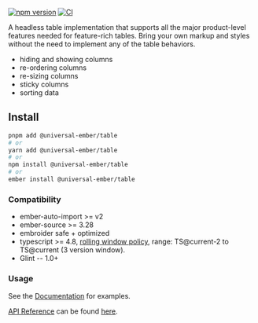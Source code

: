 [![npm version](https://badge.fury.io/js/@universal-ember/table.svg)](https://badge.fury.io/js/@universal-ember/table)
[![CI](https://github.com/universal-ember/table/actions/workflows/ci.yml/badge.svg?branch=main&event=push)](https://github.com/CrowdStrike/@universal-ember/table/actions/workflows/ci.yml)

A headless table implementation that supports all the major product-level features needed for feature-rich tables.
Bring your own markup and styles without the need to implement any of the table behaviors.

- hiding and showing columns
- re-ordering columns
- re-sizing columns
- sticky columns
- sorting data

## Install

```bash
pnpm add @universal-ember/table 
# or
yarn add @universal-ember/table 
# or
npm install @universal-ember/table 
# or
ember install @universal-ember/table 
```

### Compatibility

* ember-auto-import >= v2
* ember-source >= 3.28
* embroider safe + optimized
* typescript >= 4.8, [rolling window policy](https://www.semver-ts.org/#decouple-typescript-support-from-lts-cycles), range: TS@current-2 to TS@current (3 version window).
* Glint -- 1.0+

### Usage

See the [Documentation][docs-app] for examples.

[API Reference][docs-api] can be found [here][docs-api].

[docs-app]: https://ue-table.pages.dev/
[docs-api]: https://@universal-ember/table.pages.dev/api/modules/


